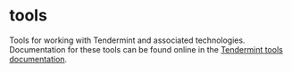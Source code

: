 # tools

Tools for working with Tendermint and associated technologies. Documentation for
these tools can be found online in the [Tendermint tools
documentation](https://aphelion.com/docs/tools/).
